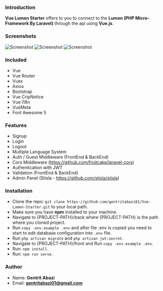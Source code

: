 ### Introduction
**Vue Lumen Starter** offers to you to connect to the **Lumen (PHP Micro-Framework By Laravel)** through the api using **Vue.js**.

### Screenshots
![Screenshot](https://i.imgur.com/LLRtNRj.png)
![Screenshot](https://i.imgur.com/dFWsBR1.png)
![Screenshot](https://i.imgur.com/arf0oPV.png)

### Included
 * Vue
 * Vue Router
 * Vuex
 * Axios
 * Bootstrap
 * Vue CripNotice
 * Vue I18n
 * VueMeta
 * Font Awesome 5
 
### Features
* Signup
* Login
* Logout
* Multiple Language System
* Auth / Guest Middleware (FrontEnd & BackEnd)
* Cors Middleware (https://github.com/fruitcake/laravel-cors)
* Authentication with JWT
* Validation (FrontEnd & BackEnd)
* Admin Panel (Stisla - https://github.com/stisla/stisla)

### Installation
* Clone the repo: ``git clone https://github.com/gentritabazi01/Vue-Lumen-Starter.git`` to your local path.
* Make sure you have **npm** installed to your machine.
* Navigate to {PROJECT-PATH}/back where {PROJECT-PATH} is the path where you cloned project.
* Run ``copy .env.example .env`` and after file .env is copied you need to start to edit database configuration into `.env` file.
* Run ``php artisan migrate`` and ``php artisan jwt:secret``.
* Navigate to {PROJECT-PATH}/front  and Run ``copy .env.example .env``.
* Run: ``npm install``.
* Run: ``npm run serve``.

### Author
* Name: **Gentrit Abazi**
* Email: **gentritabazi01@gmail.com**
